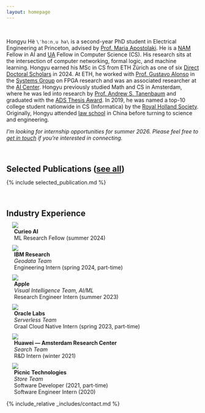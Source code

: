 ```yaml
---
layout: homepage
---
```


<!-- <h1 id="about-me"></h1> -->

<br>

Hongyu Hè `\ˈho:nˌu hə\` is a second-year PhD student in Electrical Engineering at Princeton, advised by [Prof. Maria Apostolaki](https://netsyn.princeton.edu/people/maria-apostolaki). He is a [NAM](https://nam.ai.princeton.edu/) Fellow in AI and [UA](https://gradfutures.princeton.edu/gain-experience/university-administrative-fellowships) Fellow in Computer Science (CS). His research sits at the intersection of computer networking, formal logic, and machine learning. Hongyu earned his MSc in CS from ETH Zürich as one of six [Direct Doctoral Scholars](https://inf.ethz.ch/doctorate/direct-doctorate-computer-science.html) in 2024. At ETH, he worked with [Prof. Gustavo Alonso](https://people.inf.ethz.ch/alonso/) in the [Systems Group](https://systems.ethz.ch/) on FPGA research and was an associated researcher at the [AI Center](https://ai.ethz.ch/). Hongyu previously studied Math and CS in Amsterdam, where he was led into research by [Prof. Andrew S. Tanenbaum](https://en.wikipedia.org/wiki/Andrew_S._Tanenbaum) and graduated with the [ADS Thesis Award](https://abs.uva.nl/content/news/2021/07/the-2021-ads-thesis-awards-are-now-open-for-nominations.html). In 2019, he was named a top-10 college student nationwide in CS (Informatica) by the [Royal Holland Society](https://khmw.nl/over_ons/). Originally, Hongyu attended [law school](https://law.tju.edu.cn/English.htm) in China before turning to science and engineering. 

*I'm looking for internship opportunities for summer 2026. Please feel free to <a href="#contact">get in touch</a> if you’re interested in connecting.*

<!-- ---[CV: [<i class="fas fa-file-pdf" aria-hidden="true"></i>](https://cutt.ly/ptoncv)] -->

<h2 style="margin: 60px 0px 10px;">Selected Publications (<a href="{{ site.google_scholar }}" target="_blank">see all</a>)</h2>

{% include selected_publication.md %}

<h2 style="margin: 60px 0px 10px;">Industry Experience</h2>

<div class="pub-row">
  <div class="col-sm-3 abbr" style="position: relative;padding-right: 15px;padding-left: 15px;">
    <img src="https://hongyuhe.github.io/assets/images/curieo.jpg" class="company-logo teaser img-fluid z-depth-1">
  </div>
  <div class="col-sm-9" style="position: relative;padding-right: 15px;padding-left: 20px;">
      <div class="title"><b>Curieo AI</b></div>
      <div class="author">ML Research Fellow (summer 2024) </div>
      <!-- <div class="periodical"> -->
      <!-- </div> -->
  </div>
</div>
<div style="margin-top: 10px;"></div>

<div class="pub-row">
  <div class="col-sm-3 abbr" style="position: relative;padding-right: 15px;padding-left: 15px;">
    <img src="https://hongyuhe.github.io/assets/images/ibm_logo.png" class="company-logo teaser img-fluid z-depth-1">
  </div>
  <div class="col-sm-9" style="position: relative;padding-right: 15px;padding-left: 20px;">
      <div class="title"><b>IBM Research</b></div>
      <div class="periodical"><i>Geodata Team</i></div>
      <div class="author">Engineering Intern (spring 2024, part-time)</div>
  </div>
</div>
<div style="margin-top: 10px;"></div>

<div class="pub-row">
  <div class="col-sm-3 abbr" style="position: relative;padding-right: 15px;padding-left: 15px;">
    <img src="https://hongyuhe.github.io/assets/images/apple_logo.png" class="company-logo teaser img-fluid z-depth-1">
  </div>
  <div class="col-sm-9" style="position: relative;padding-right: 15px;padding-left: 20px;">
      <div class="title"><b>Apple</b></div>
      <div class="periodical"><i>Visual Intelligence Team, AI/ML</i></div>
      <div class="author">Research Engineer Intern (summer 2023)</div>
  </div>
</div>
<div style="margin-top: 10px;"></div>

<div class="pub-row">
  <div class="col-sm-3 abbr" style="position: relative;padding-right: 15px;padding-left: 15px;">
    <img src="https://hongyuhe.github.io/assets/images/oracle_logo.jpeg" class="company-logo teaser img-fluid z-depth-1">
  </div>
  <div class="col-sm-9" style="position: relative;padding-right: 15px;padding-left: 20px;">
      <div class="title"><b>Oracle Labs</b></div>
      <div class="periodical"><i>Serverless Team</i></div>
      <div class="author">Graal Cloud Native Intern (spring 2023, part-time)</div>
  </div>
</div>
<div style="margin-top: 10px;"></div>

<div class="pub-row">
  <div class="col-sm-3 abbr" style="position: relative;padding-right: 15px;padding-left: 15px;">
    <img src="https://hongyuhe.github.io/assets/images/huawei_logo.png" class="company-logo teaser img-fluid z-depth-1">
  </div>
  <div class="col-sm-9" style="position: relative;padding-right: 15px;padding-left: 20px;">
      <div class="title"><b>Huawei — Amsterdam Research Center</b></div>
      <div class="periodical"><i>Search Team</i></div>
      <div class="author">R&D Intern (winter 2021)</div>
  </div>
</div>
<div style="margin-top: 10px;"></div>

<div class="pub-row">
  <div class="col-sm-3 abbr" style="position: relative;padding-right: 15px;padding-left: 15px;">
    <img src="https://hongyuhe.github.io/assets/images/picnic_logo.png" class="company-logo teaser img-fluid z-depth-1">
  </div>
  <div class="col-sm-9" style="position: relative;padding-right: 15px;padding-left: 20px;">
      <div class="title"><b>Picnic Technologies</b></div>
      <div class="periodical"><i>Store Team</i></div>
      <div class="author">Software Developer (2021, part-time)</div>
      <div class="author">Software Engineer Intern (2020)</div>
  </div>
</div>



<!-- {% include_relative _includes/news.md %} -->

{% include_relative _includes/contact.md %}
